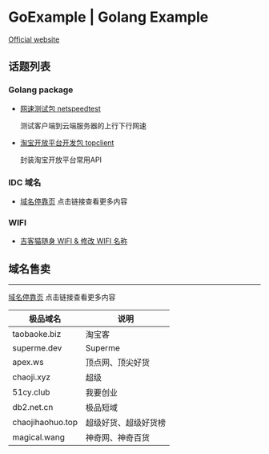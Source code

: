 # GoExample | Golang Example

[Official website](https://goexample.net)

## 话题列表

### Golang package

- [网速测试包 netspeedtest](https://github.com/daliyo/netspeedtest)

  测试客户端到云端服务器的上行下行网速

- [淘宝开放平台开发包 topclient](https://github.com/daliyo/topclient)

  封装淘宝开放平台常用API

### IDC 域名

- [域名停靠页](topic/domain/parking.md) 点击链接查看更多内容

### WIFI

- [吉客猫随身 WIFI & 修改 WIFI 名称](topic/wifi/GlocalMe.md)

## 域名售卖

---

[域名停靠页](topic/domain/parking.md) 点击链接查看更多内容

| 极品域名         | 说明                 |
| ---------------- | -------------------- |
| taobaoke.biz     | 淘宝客               |
| superme.dev      | Superme              |
| apex.ws          | 顶点网、顶尖好货     |
| chaoji.xyz       | 超级                 |
| 51cy.club        | 我要创业             |
| db2.net.cn       | 极品短域             |
| chaojihaohuo.top | 超级好货、超级好货榜 |
| magical.wang     | 神奇网、神奇百货     |
